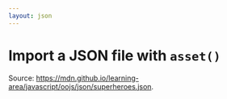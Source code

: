 ```yaml
---
layout: json
---
```


# Import a JSON file with `asset()`

Source: <https://mdn.github.io/learning-area/javascript/oojs/json/superheroes.json>.
